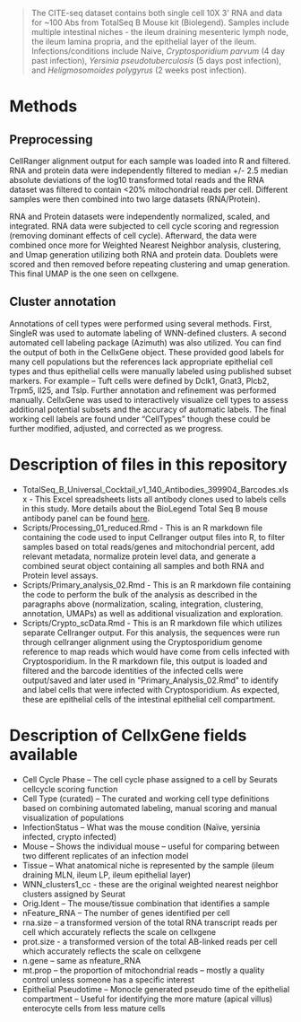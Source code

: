 > The CITE-seq dataset contains both single cell 10X 3' RNA and data for ~100 Abs from TotalSeq B Mouse kit (Biolegend). Samples include multiple intestinal niches - the ileum draining mesenteric lymph node, the ileum lamina propria, and the epithelial layer of the ileum. Infections/conditions include Naive, *Cryptosporidium parvum* (4 day past infection), *Yersinia pseudotuberculosis* (5 days post infection), and *Heligmosomoides polygyrus* (2 weeks post infection).

# Methods

## Preprocessing
CellRanger alignment output for each sample was loaded into R and filtered. RNA and protein data were independently filtered to median +/- 2.5 median absolute deviations of the log10 transformed total reads and the RNA dataset was filtered to contain <20% mitochondrial reads per cell. Different samples were then combined into two large datasets (RNA/Protein). 

RNA and Protein datasets were independently normalized, scaled, and integrated. RNA data were subjected to cell cycle scoring and regression (removing dominant effects of cell cycle). Afterward, the data were combined once more for Weighted Nearest Neighbor analysis, clustering, and Umap generation utilizing both RNA and protein data. Doublets were scored and then removed before repeating clustering and umap generation. This final UMAP is the one seen on cellxgene.

## Cluster annotation
Annotations of cell types were performed using several methods. First, SingleR was used to automate labeling of WNN-defined clusters.  A second automated cell labeling package (Azimuth) was also utilized. You can find the output of both in the CellxGene object. These provided good labels for many cell populations but the references lack appropriate epithelial cell types and thus epithelial cells were manually labeled using published subset markers. For example – Tuft cells were defined by Dclk1, Gnat3, Plcb2, Trpm5, Il25, and Tslp. Further annotation and refinement was performed manually. CellxGene was used to interactively visualize cell types to assess additional potential subsets and the accuracy of automatic labels. The final working cell labels are found under “CellTypes” though these could be further modified, adjusted, and corrected as we progress. 

# Description of files in this repository

- TotalSeq_B_Universal_Cocktail_v1_140_Antibodies_399904_Barcodes.xlsx - This Excel spreadsheets lists all antibody clones used to labels cells in this study.  More details about the BioLegend Total Seq B mouse antibody panel can be found [here](https://www.biolegend.com/fr-ch/products/totalseq-b-human-universal-cocktail-v1dot0-20960).
- Scripts/Processing_01_reduced.Rmd - This is an R markdown file containing the code used to input Cellranger output files into R, to filter samples based on total reads/genes and mitochondrial percent, add relevant metadata, normalize protein level data, and generate a combined seurat object containing all samples and both RNA and Protein level assays.
- Scripts/Primary_analysis_02.Rmd - This is an R markdown file containing the code to perform the bulk of the analysis as described in the paragraphs above (normalization, scaling, integration, clustering, annotation, UMAPs) as well as additional visualization and exploration.
- Scripts/Crypto_scData.Rmd - This is an R markdown file which utilizes separate Cellranger output. For this analysis, the sequences were run through cellranger alignment using the Cryptosporidium genome reference to map reads which would have come from cells infected with Cryptosporidium. In the R markdown file, this output is loaded and filtered and the barcode identities of the infected cells were output/saved and later used in "Primary_Analysis_02.Rmd" to identify and label cells that were infected with Cryptosporidium. As expected, these are epithelial cells of the intestinal epithelial cell compartment. 

# Description of CellxGene fields available

- Cell Cycle Phase – The cell cycle phase assigned to a cell by Seurats cellcycle scoring function
- Cell Type (curated) – The curated and working cell type definitions based on combining automated labeling, manual scoring and manual visualization of populations
- InfectionStatus – What was the mouse condition (Naïve, yersinia infected, crypto infected)
- Mouse – Shows the individual mouse – useful for comparing between two different replicates of an infection model
- Tissue – What anatomical niche is represented by the sample (ileum draining MLN, ileum LP, ileum epithelial layer)
- WNN_clusters1_cc - these are the original weighted nearest neighbor clusters assigned by Seurat
- Orig.Ident – The mouse/tissue combination that identifies a sample
- nFeature_RNA – The number of genes identified per cell
- rna.size – a transformed version of the total RNA transcript reads per cell which accurately reflects the scale on cellxgene
- prot.size - a transformed version of the total AB-linked reads per cell which accurately reflects the scale on cellxgene
- n.gene – same as nfeature_RNA 
- mt.prop – the proportion of mitochondrial reads – mostly a quality control unless someone has a specific interest
- Epithelial Pseudotime – Monocle generated pseudo time of the epithelial compartment – Useful for identifying the more mature (apical villus) enterocyte cells from less mature cells

